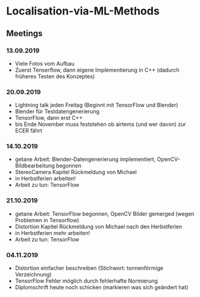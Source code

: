 # Localisation-via-ML-Methods



## Meetings

### 13.09.2019

* Viele Fotos vom Aufbau
* Zuerst Tenserflow, dann eigene Implementierung in C++ (dadurch früheres Testen des Konzeptes)

### 20.09.2019

* Lightning talk jeden Freitag (Beginnt mit TensorFlow und Blender)
* Blender für Testdatengenerierung
* TensorFlow, dann erst C++
* bis Ende November muss feststehen ob airtems (und wer davon) zur ECER fährt

### 14.10.2019

* getane Arbeit: Blender-Datengenerierung implementiert, OpenCV-Bildbearbeitung begonnen
* StereoCamera Kapitel Rückmeldung von Michael
* in Herbstferien arbeiten!
* Arbeit zu tun: TensorFlow

### 21.10.2019

* getane Arbeit: TensorFlow begonnen, OpenCV Bilder gemerged (wegen Problemen in Tensorflow)
* Distortion Kapitel Rückmeldung von Michael nach den Herbstferien
* in Herbstferien mehr arbeiten!
* Arbeit zu tun: TensorFlow

### 04.11.2019

* Distortion einfacher beschreiben (Stichwort: tonnenförmige Verzeichnung)
* TensorFlow Fehler möglich durch fehlerhafte Normierung
* Diplomschrift heute noch schicken (markieren was sich geändert hat)
